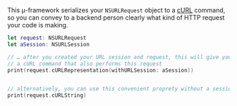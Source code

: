 This μ-framework serializes your `NSURLRequest` object to
a [cURL](http://curl.haxx.se) command, so you can convey to a backend person
clearly what kind of HTTP request your code is making.

```swift
let request: NSURLRequest
let aSession: NSURLSession

// … after you created your URL session and request, this will give you
// a cURL command that also performs this request
print(request.cURLRepresentation(withURLSession: aSession))


// alternatively, you can use this convenient proprety without a session:
print(request.cURLString)

```

